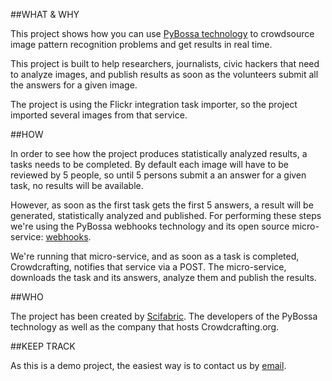 ##WHAT & WHY

This project shows how you can use [PyBossa technology](http://pybossa.com) to crowdsource image pattern recognition problems and get results in real time.

This project is built to help researchers, journalists, civic hackers that need to analyze images, and publish results as soon as the volunteers submit all the answers for a given image.

The project is using the Flickr integration task importer, so the project imported several images from that service. 


##HOW

In order to see how the project produces statistically analyzed results, a tasks needs to be completed. By default each image will have to be reviewed by 5 people, so until 5 persons submit a an answer for a given task, no results will be available. 

However, as soon as the first task gets the first 5 answers, a result will be generated, statistically analyzed and published. For performing these steps we're using the PyBossa webhooks technology and its open source micro-service: [webhooks](https://github.com/PyBossa/webhooks).

We're running that micro-service, and as soon as a task is completed, Crowdcrafting, notifies that service via a POST. The micro-service, downloads the task and its answers, analyze them and publish the results.

##WHO

The project has been created by [Scifabric](http://scifabric.com). The developers of the PyBossa technology as well as the company that hosts Crowdcrafting.org.

##KEEP TRACK

As this is a demo project, the easiest way is to contact us by [email](mailto:info@scifabric.com).
